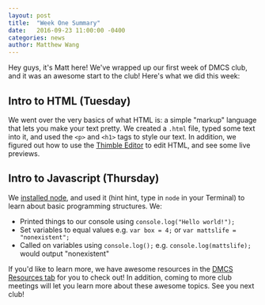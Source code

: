 ```yaml
---
layout: post
title:  "Week One Summary"
date:   2016-09-23 11:00:00 -0400
categories: news
author: Matthew Wang
---
```


Hey guys, it's Matt here! We've wrapped up our first week of DMCS club, and it was an awesome start to the club! Here's what we did this week:

## Intro to HTML (Tuesday)

We went over the very basics of what HTML is: a simple "markup" language that lets you make your text pretty. We created a `.html` file, typed some text into it, and used the `<p>` and `<h1>` tags to style our text. In addition, we figured out how to use the [Thimble Editor](https://thimble.mozilla.org/en-US/edtior/) to edit HTML, and see some live previews.

## Intro to Javascript (Thursday)

We [installed node](https://nodejs.org/dist/v4.5.0/node-v4.5.0.pkg), and used it (hint hint, type in `node` in your Terminal) to learn about basic programming structures. We:

* Printed things to our console using `console.log("Hello world!");`
* Set variables to equal values e.g. `var box = 4;` or `var mattslife = "nonexistent";`
* Called on variables using `console.log();` e.g. `console.log(mattslife);` would output "nonexistent"

If you'd like to learn more, we have awesome resources in the [DMCS Resources tab]({{site.baseurl}}/resources/) for you to check out! In addition, coming to more club meetings will let you learn more about these awesome topics. See you next club!
